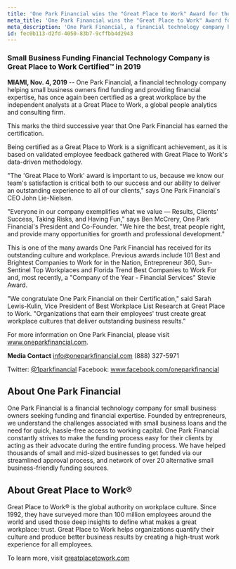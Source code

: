 ```yaml
---
title: 'One Park Financial wins the "Great Place to Work" Award for the 3rd Time'
meta_title: 'One Park Financial wins the "Great Place to Work" Award for the 3rd Time'
meta_description: 'One Park Financial, a financial technology company helping small business owners find funding and providing financial expertise, has once again been certified as a great workplace by the independent analysts at a Great Place to Work, a global people analytics and consulting firm.'
id: fec0b113-d2fd-4050-83b7-9cffbb4d2943
---
```

### Small Business Funding Financial Technology Company is Great Place to Work Certified™ in 2019

**MIAMI, Nov. 4, 2019** -- One Park Financial, a financial technology company helping small business owners find funding and providing financial expertise, has once again been certified as a great workplace by the independent analysts at a Great Place to Work, a global people analytics and consulting firm.

This marks the third successive year that One Park Financial has earned the certification.

Being certified as a Great Place to Work is a significant achievement, as it is based on validated employee feedback gathered with Great Place to Work's data-driven methodology.

"The 'Great Place to Work' award is important to us, because we know our team's satisfaction is critical both to our success and our ability to deliver an outstanding experience to all of our clients," says One Park Financial's CEO John Lie-Nielsen.

"Everyone in our company exemplifies what we value — Results, Clients' Success, Taking Risks, and Having Fun," says Ben McCrery, One Park Financial's President and Co-Founder. "We hire the best, treat people right, and provide many opportunities for growth and professional development."

This is one of the many awards One Park Financial has received for its outstanding culture and workplace. Previous awards include 101 Best and Brightest Companies to Work for in the Nation, Entrepreneur 360, Sun-Sentinel Top Workplaces and Florida Trend Best Companies to Work For and, most recently, a "Company of the Year - Financial Services" Stevie Award.

"We congratulate One Park Financial on their Certification," said Sarah Lewis-Kulin, Vice President of Best Workplace List Research at Great Place to Work. "Organizations that earn their employees' trust create great workplace cultures that deliver outstanding business results."

For more information on One Park Financial, please visit www.oneparkfinancial.com.

**Media Contact**
info@oneparkfinancial.com
(888) 327-5971

Twitter: [@1parkfinancial](https://twitter.com/1ParkFinancial)
Facebook: www.facebook.com/oneparkfinancial


## About One Park Financial

One Park Financial is a financial technology company for small business owners seeking funding and financial expertise. Founded by entrepreneurs, we understand the challenges associated with small business loans and the need for quick, hassle-free access to working capital. One Park Financial constantly strives to make the funding process easy for their clients by acting as their advocate during the entire funding process. We have helped thousands of small and mid-sized businesses to get funded via our streamlined approval process, and network of over 20 alternative small business-friendly funding sources.

## About Great Place to Work®

Great Place to Work® is the global authority on workplace culture. Since 1992, they have surveyed more than 100 million employees around the world and used those deep insights to define what makes a great workplace: trust. Great Place to Work helps organizations quantify their culture and produce better business results by creating a high-trust work experience for all employees. 
 
To learn more, visit [greatplacetowork.com](http://greatplacetowork.com)